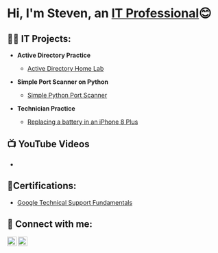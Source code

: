 <h1>Hi, I'm Steven, an <a href="https://www.linkedin.com/in/steven-bealle/">IT Professional</a>😊</h1>

<h2>👨‍💻 IT Projects:</h2>

- <b>Active Directory Practice</b>
  - [Active Directory Home Lab](https://github.com/stevenjbit/ActiveDirectoryLab)

- <b>Simple Port Scanner on Python</b>
   - [Simple Python Port Scanner](https://github.com/stevenjbit/SimplePythonPortScanner)

- <b>Technician Practice</b>
  - [Replacing a battery in an iPhone 8 Plus](https://github.com/stevenjbit/BatteryReplacementiPhone)

<h2>📺 YouTube Videos</h2>

- 

<h2>👨Certifications:</h2>

- [Google Technical Support Fundamentals](https://www.coursera.org/account/accomplishments/certificate/2QJCV672WFGZ)

<h2> 🤳 Connect with me:</h2>

[<img align="left" alt="Steven-Bealle | LinkedIn" width="22px" src="https://cdn.jsdelivr.net/npm/simple-icons@v3/icons/linkedin.svg" />][linkedin]
[<img align="left" alt="StevenBealle | Twitter" width="22px" src="https://cdn.jsdelivr.net/npm/simple-icons@v3/icons/twitter.svg" />][twitter]


[linkedin]: https://linkedin.com/in/steven-bealle
[twitter]: https://twitter.com/stevenbealle



<!--
**stevenjbit/stevenjbit** is a ✨ _special_ ✨ repository because its `README.md` (this file) appears on your GitHub profile.

Here are some ideas to get you started:

- 🔭 I’m currently working on ...
- 🌱 I’m currently learning ...
- 👯 I’m looking to collaborate on ...
- 🤔 I’m looking for help with ...
- 💬 Ask me about ...
- 📫 How to reach me: ...
- 😄 Pronouns: ...
- ⚡ Fun fact: ...
-->
